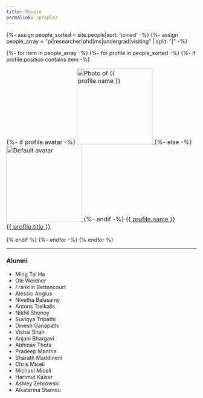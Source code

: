 ```yaml
---
title: People
permalink: /people/
---
```


{%- assign people_sorted = site.people|sort: 'joined' -%}
{%- assign people_array = "pi|researcher|phd|ms|undergrad|visiting" | split: "|" -%}


<div class="content list people grid-container">
{%- for item in people_array -%}
  {%- for profile in people_sorted -%}
    {%- if profile.position contains item -%}
    <div class="list-item-people">
      <p class="list-post-title" style="font-size: 16px;">
        {%- if profile.avatar -%}
        <a href="{{ site.baseurl }}{{ profile.url }}">
          <img width="200" src="{{site.baseurl}}/images/people/{{profile.avatar}}" alt="Photo of {{ profile.name }}">
        </a>
        {%- else -%}
        <a href="{{ site.baseurl }}{{ profile.url }}">
          <img width="200" src="http://evansheline.com/wp-content/uploads/2011/02/facebook-Storm-Trooper.jpg" alt="Default avatar">
        </a>
        {%- endif -%}
        <a class="name" href="{{ site.baseurl }}{{ profile.url }}">
          {{ profile.name }}
        </a>
        <br>
        <a class="name" href="{{ site.baseurl }}{{ profile.url }}">
          {{ profile.title }}
        </a>
      </p>
    </div>    
    {% endif %}
  {%- endfor -%}
{% endfor %}
</div>
<hr>

<h3>Alumni</h3>

<ul class="alumni-columns">
  <li>Ming Tai Ha</li>
  <li>Ole Weidner</li>
  <li>Franklin Bettencourt</li>
  <li>Alessio Angius</li>
  <li>Nivetha Balasamy</li>
  <li>Antons Treikalis</li>
  <li>Nikhil Shenoy</li>
  <li>Suvigya Tripathi</li>
  <li>Dinesh Ganapathi</li>
  <li>Vishal Shah</li>
  <li>Anjani Bhargavi</li>
  <li>Abhinav Thota</li>
  <li>Pradeep Mantha</li>
  <li>Sharath Maddineni</li>
  <li>Chris Miceli</li>
  <li>Michael Miceli</li>
  <li>Hartmut Kaiser</li>
  <li>Ashley Zebrowski</li>
  <li>Aikaterina Stamou</li>
</ul>
